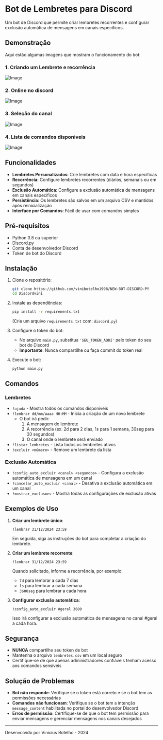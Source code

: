 # Bot de Lembretes para Discord

Um bot de Discord que permite criar lembretes recorrentes e configurar exclusão automática de mensagens em canais específicos.

## Demonstração

Aqui estão algumas imagens que mostram o funcionamento do bot:

### 1. Criando um Lembrete e recorrência
![Image](https://github.com/user-attachments/assets/c46d8ebb-909b-4a8b-a52a-d12a764fe1f5)

### 2. Online no discord
![Image](https://github.com/user-attachments/assets/73e825aa-0e7b-4d47-aabd-b768adb9c655)

### 3. Seleção do canal
![Image](https://github.com/user-attachments/assets/ce9a97ee-8a6a-4f30-96d6-b72ee57a9d50)


### 4. Lista de comandos disponiveis
![Image](https://github.com/user-attachments/assets/e0e0aeda-da1f-4ef6-9731-4ca3181059b7)


## Funcionalidades

- **Lembretes Personalizados**: Crie lembretes com data e hora específicas
- **Recorrência**: Configure lembretes recorrentes (diários, semanais ou em segundos)
- **Exclusão Automática**: Configure a exclusão automática de mensagens em canais específicos
- **Persistência**: Os lembretes são salvos em um arquivo CSV e mantidos após reinicialização
- **Interface por Comandos**: Fácil de usar com comandos simples

## Pré-requisitos

- Python 3.8 ou superior
- Discord.py
- Conta de desenvolvedor Discord
- Token de bot do Discord

## Instalação

1. Clone o repositório:
   ```bash
   git clone https://github.com/vinibotelho1998/NEW-BOT-DISCORD-PY
   cd Discordvini
   ```

2. Instale as dependências:
   ```bash
   pip install -r requirements.txt
   ```
   
   (Crie um arquivo `requirements.txt` com: `discord.py`)

3. Configure o token do bot:
   - No arquivo `main.py`, substitua `'SEU_TOKEN_AQUI'` pelo token do seu bot do Discord
   - **Importante**: Nunca compartilhe ou faça commit do token real

4. Execute o bot:
   ```bash
   python main.py
   ```

## Comandos

### Lembretes
- `!ajuda` - Mostra todos os comandos disponíveis
- `!lembrar dd/mm/aaaa HH:MM` - Inicia a criação de um novo lembrete
  - O bot irá pedir:
    1. A mensagem do lembrete
    2. A recorrência (ex: 2d para 2 dias, 1s para 1 semana, 30seg para 30 segundos)
    3. O canal onde o lembrete será enviado
- `!listar_lembretes` - Lista todos os lembretes ativos
- `!excluir <número>` - Remove um lembrete da lista

### Exclusão Automática
- `!config_auto_excluir <canal> <segundos>` - Configura a exclusão automática de mensagens em um canal
- `!cancelar_auto_excluir <canal>` - Desativa a exclusão automática em um canal
- `!mostrar_exclusoes` - Mostra todas as configurações de exclusão ativas

## Exemplos de Uso

1. **Criar um lembrete único**:
   ```
   !lembrar 31/12/2024 23:59
   ```
   Em seguida, siga as instruções do bot para completar a criação do lembrete.

2. **Criar um lembrete recorrente**:
   ```
   !lembrar 31/12/2024 23:59
   ```
   Quando solicitado, informe a recorrência, por exemplo:
   - `7d` para lembrar a cada 7 dias
   - `1s` para lembrar a cada semana
   - `3600seg` para lembrar a cada hora

3. **Configurar exclusão automática**:
   ```
   !config_auto_excluir #geral 3600
   ```
   Isso irá configurar a exclusão automática de mensagens no canal #geral a cada hora.

## Segurança

- **NUNCA** compartilhe seu token de bot
- Mantenha o arquivo `lembretes.csv` em um local seguro
- Certifique-se de que apenas administradores confiáveis tenham acesso aos comandos sensíveis

## Solução de Problemas

- **Bot não responde**: Verifique se o token está correto e se o bot tem as permissões necessárias
- **Comandos não funcionam**: Verifique se o bot tem a intenção `message_content` habilitada no portal do desenvolvedor Discord
- **Erros de permissão**: Certifique-se de que o bot tem permissão para enviar mensagens e gerenciar mensagens nos canais desejados



---

Desenvolvido por Vinicius Botelho - 2024
